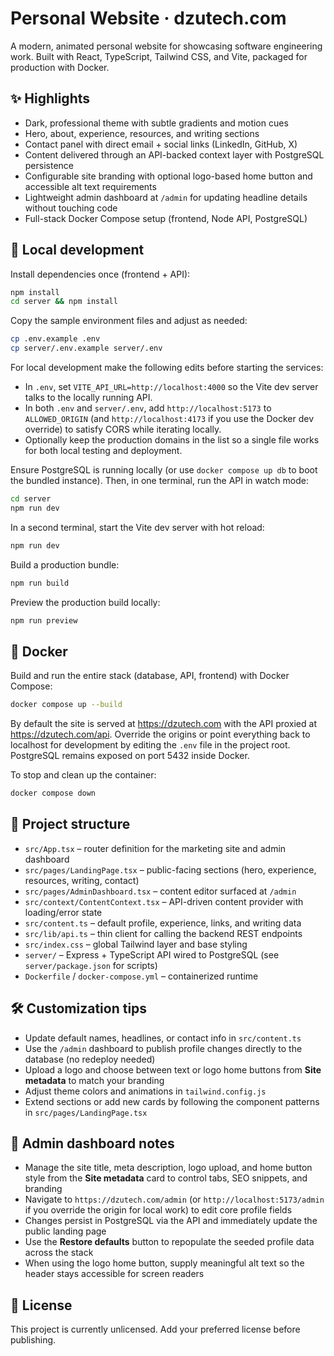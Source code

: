 # Personal Website · dzutech.com

A modern, animated personal website for showcasing software engineering work. Built with React, TypeScript, Tailwind CSS, and Vite, packaged for production with Docker.

## ✨ Highlights

- Dark, professional theme with subtle gradients and motion cues
- Hero, about, experience, resources, and writing sections
- Contact panel with direct email + social links (LinkedIn, GitHub, X)
- Content delivered through an API-backed context layer with PostgreSQL persistence
- Configurable site branding with optional logo-based home button and accessible alt text requirements
- Lightweight admin dashboard at `/admin` for updating headline details without touching code
- Full-stack Docker Compose setup (frontend, Node API, PostgreSQL)

## 🚀 Local development

Install dependencies once (frontend + API):

```bash
npm install
cd server && npm install
```

Copy the sample environment files and adjust as needed:

```bash
cp .env.example .env
cp server/.env.example server/.env
```

For local development make the following edits before starting the services:

- In `.env`, set `VITE_API_URL=http://localhost:4000` so the Vite dev server talks to the locally running API.
- In both `.env` and `server/.env`, add `http://localhost:5173` to `ALLOWED_ORIGIN` (and `http://localhost:4173` if you use the Docker dev override) to satisfy CORS while iterating locally.
- Optionally keep the production domains in the list so a single file works for both local testing and deployment.

Ensure PostgreSQL is running locally (or use `docker compose up db` to boot the bundled instance). Then, in one terminal, run the API in watch mode:

```bash
cd server
npm run dev
```

In a second terminal, start the Vite dev server with hot reload:

```bash
npm run dev
```

Build a production bundle:

```bash
npm run build
```

Preview the production build locally:

```bash
npm run preview
```

## 🐳 Docker

Build and run the entire stack (database, API, frontend) with Docker Compose:

```bash
docker compose up --build
```

By default the site is served at <https://dzutech.com> with the API proxied at <https://dzutech.com/api>. Override the origins or point everything back to localhost for development by editing the `.env` file in the project root. PostgreSQL remains exposed on port 5432 inside Docker.

To stop and clean up the container:

```bash
docker compose down
```

## 📁 Project structure

- `src/App.tsx` – router definition for the marketing site and admin dashboard
- `src/pages/LandingPage.tsx` – public-facing sections (hero, experience, resources, writing, contact)
- `src/pages/AdminDashboard.tsx` – content editor surfaced at `/admin`
- `src/context/ContentContext.tsx` – API-driven content provider with loading/error state
- `src/content.ts` – default profile, experience, links, and writing data
- `src/lib/api.ts` – thin client for calling the backend REST endpoints
- `src/index.css` – global Tailwind layer and base styling
- `server/` – Express + TypeScript API wired to PostgreSQL (see `server/package.json` for scripts)
- `Dockerfile` / `docker-compose.yml` – containerized runtime

## 🛠️ Customization tips

- Update default names, headlines, or contact info in `src/content.ts`
- Use the `/admin` dashboard to publish profile changes directly to the database (no redeploy needed)
- Upload a logo and choose between text or logo home buttons from **Site metadata** to match your branding
- Adjust theme colors and animations in `tailwind.config.js`
- Extend sections or add new cards by following the component patterns in `src/pages/LandingPage.tsx`

## 🔐 Admin dashboard notes

 - Manage the site title, meta description, logo upload, and home button style from the **Site metadata** card to control tabs, SEO snippets, and branding
- Navigate to `https://dzutech.com/admin` (or `http://localhost:5173/admin` if you override the origin for local work) to edit core profile fields
- Changes persist in PostgreSQL via the API and immediately update the public landing page
- Use the **Restore defaults** button to repopulate the seeded profile data across the stack
- When using the logo home button, supply meaningful alt text so the header stays accessible for screen readers

## 📄 License

This project is currently unlicensed. Add your preferred license before publishing.

